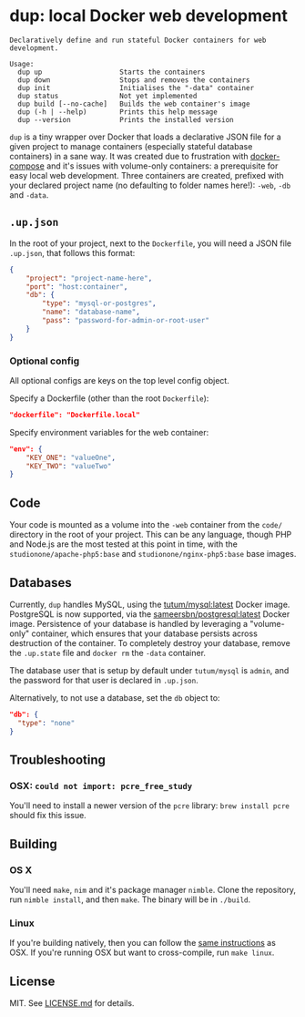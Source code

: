 # dup: local Docker web development

```
Declaratively define and run stateful Docker containers for web development.

Usage:
  dup up                   Starts the containers
  dup down                 Stops and removes the containers
  dup init                 Initialises the "-data" container
  dup status               Not yet implemented
  dup build [--no-cache]   Builds the web container's image
  dup (-h | --help)        Prints this help message
  dup --version            Prints the installed version
```

`dup` is a tiny wrapper over Docker that loads a declarative JSON file for a given project to manage containers (especially stateful database containers) in a sane way. It was created due to frustration with [docker-compose](https://docs.docker.com/compose/) and it's issues with volume-only containers: a prerequisite for easy local web development. Three containers are created, prefixed with your declared project name (no defaulting to folder names here!): `-web`, `-db` and `-data`.

## `.up.json`

In the root of your project, next to the `Dockerfile`, you will need a JSON file `.up.json`, that follows this format:

```json
{
    "project": "project-name-here",
    "port": "host:container",
    "db": {
        "type": "mysql-or-postgres",
        "name": "database-name",
        "pass": "password-for-admin-or-root-user"
    }
}
```

### Optional config

All optional configs are keys on the top level config object.

Specify a Dockerfile (other than the root `Dockerfile`):

```json
"dockerfile": "Dockerfile.local"
```

Specify environment variables for the web container:

```json
"env": {
    "KEY_ONE": "valueOne",
    "KEY_TWO": "valueTwo"
}
```

## Code

Your code is mounted as a volume into the `-web` container from the `code/` directory in the root of your project. This can be any language, though PHP and Node.js are the most tested at this point in time, with the `studionone/apache-php5:base` and `studionone/nginx-php5:base` base images.

## Databases

Currently, `dup` handles MySQL, using the [tutum/mysql:latest](https://github.com/tutumcloud/mysql) Docker image. PostgreSQL is now supported, via the [sameersbn/postgresql:latest](https://github.com/sameersbn/docker-postgresql) Docker image. Persistence of your database is handled by leveraging a "volume-only" container, which ensures that your database persists across destruction of the container. To completely destroy your database, remove the `.up.state` file and `docker rm` the `-data` container.

The database user that is setup by default under `tutum/mysql` is `admin`, and the password for that user is declared in `.up.json`.

Alternatively, to not use a database, set the `db` object to:

```json
"db": {
  "type": "none"
}
```

## Troubleshooting

### OSX: `could not import: pcre_free_study`

You'll need to install a newer version of the `pcre` library: `brew install pcre` should fix this issue.

## Building

### OS X

You'll need `make`, `nim` and it's package manager `nimble`. Clone the repository, run `nimble install`, and then `make`. The binary will be in `./build`.

### Linux

If you're building natively, then you can follow the [same instructions](#os-x) as OSX. If you're running OSX but want to cross-compile, run `make linux`.

## License

MIT. See [LICENSE.md](/LICENSE.md) for details.
